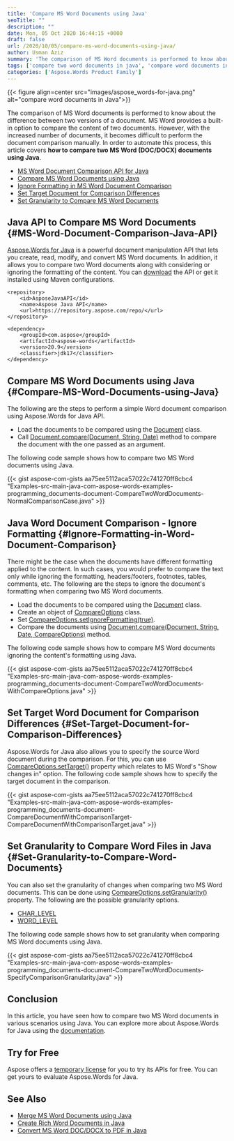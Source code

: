 ```yaml
---
title: 'Compare MS Word Documents using Java'
seoTitle: ""
description: ""
date: Mon, 05 Oct 2020 16:44:15 +0000
draft: false
url: /2020/10/05/compare-ms-word-documents-using-java/
author: Usman Aziz
summary: 'The comparison of MS Word documents is performed to know about the difference between two versions of a document. MS Word provides a built-in option to compare the content of two documents. However, with the increased number of documents, it becomes difficult to perform the document comparison manually. In order to automate this process, this article covers how to compare two MS Word (DOC/DOCX) documents using Java.'
tags: ['compare two word documents in java', 'compare word documents in java', 'diff checker for word documents in java']
categories: ['Aspose.Words Product Family']
---
```




{{< figure align=center src="images/aspose_words-for-java.png" alt="compare word documents in Java">}}


The comparison of MS Word documents is performed to know about the difference between two versions of a document. MS Word provides a built-in option to compare the content of two documents. However, with the increased number of documents, it becomes difficult to perform the document comparison manually. In order to automate this process, this article covers **how to compare two MS Word (DOC/DOCX) documents using Java**.

*   [MS Word Document Comparison API for Java][1]
*   [Compare MS Word Documents using Java][2]
*   [Ignore Formatting in MS Word Document Comparison][3]
*   [Set Target Document for Comparison Differences][4]
*   [Set Granularity to Compare MS Word Documents][5]

## Java API to Compare MS Word Documents {#MS-Word-Document-Comparison-Java-API}

[Aspose.Words for Java][6] is a powerful document manipulation API that lets you create, read, modify, and convert MS Word documents. In addition, it allows you to compare two Word documents along with considering or ignoring the formatting of the content. You can [download][7] the API or get it installed using Maven configurations.

```
<repository>
    <id>AsposeJavaAPI</id>
    <name>Aspose Java API</name>
    <url>https://repository.aspose.com/repo/</url>
</repository>
```
```
<dependency>
    <groupId>com.aspose</groupId>
    <artifactId>aspose-words</artifactId>
    <version>20.9</version>
    <classifier>jdk17</classifier>
</dependency>
```

## Compare MS Word Documents using Java {#Compare-MS-Word-Documents-using-Java}

The following are the steps to perform a simple Word document comparison using Aspose.Words for Java API.

*   Load the documents to be compared using the [Document][8] class.
*   Call [Document.compare(Document, String, Date)][9] method to compare the document with the one passed as an argument.

The following code sample shows how to compare two MS Word documents using Java.

{{< gist aspose-com-gists aa75ee5112aca57022c741270ff8cbc4 "Examples-src-main-java-com-aspose-words-examples-programming_documents-document-CompareTwoWordDocuments-NormalComparisonCase.java" >}}

## Java Word Document Comparison - Ignore Formatting {#Ignore-Formatting-in-Word-Document-Comparison}

There might be the case when the documents have different formatting applied to the content. In such cases, you would prefer to compare the text only while ignoring the formatting, headers/footers, footnotes, tables, comments, etc. The following are the steps to ignore the document's formatting when comparing two MS Word documents.

*   Load the documents to be compared using the [Document][10] class.
*   Create an object of [CompareOptions][11] class.
*   Set [CompareOptions.setIgnoreFormatting(true)][12].
*   Compare the documents using [Document.compare(Document, String, Date, CompareOptions)][13] method.

The following code sample shows how to compare MS Word documents ignoring the content's formatting using Java.

{{< gist aspose-com-gists aa75ee5112aca57022c741270ff8cbc4 "Examples-src-main-java-com-aspose-words-examples-programming_documents-document-CompareTwoWordDocuments-WithCompareOptions.java" >}}

## Set Target Word Document for Comparison Differences {#Set-Target-Document-for-Comparison-Differences}

Aspose.Words for Java also allows you to specify the source Word document during the comparison. For this, you can use [CompareOptions.setTarget()][14] property which relates to MS Word's "Show changes in" option. The following code sample shows how to specify the target document in the comparison.

{{< gist aspose-com-gists aa75ee5112aca57022c741270ff8cbc4 "Examples-src-main-java-com-aspose-words-examples-programming_documents-document-CompareDocumentWithComparisonTarget-CompareDocumentWithComparisonTarget.java" >}}

## Set Granularity to Compare Word Files in Java {#Set-Granularity-to-Compare-Word-Documents}

You can also set the granularity of changes when comparing two MS Word documents. This can be done using [CompareOptions.setGranularity()][15] property. The following are the possible granularity options.

*   [CHAR\_LEVEL][16]
*   [WORD\_LEVEL][17]

The following code sample shows how to set granularity when comparing MS Word documents using Java.

{{< gist aspose-com-gists aa75ee5112aca57022c741270ff8cbc4 "Examples-src-main-java-com-aspose-words-examples-programming_documents-document-CompareTwoWordDocuments-SpecifyComparisonGranularity.java" >}}

## Conclusion

In this article, you have seen how to compare two MS Word documents in various scenarios using Java. You can explore more about Aspose.Words for Java using the [documentation][18].

## Try for Free

Aspose offers a [temporary license][19] for you to try its APIs for free. You can get yours to evaluate Aspose.Words for Java.

## See Also

*   [Merge MS Word Documents using Java][20]
*   [Create Rich Word Documents in Java][21]
*   [Convert MS Word DOC/DOCX to PDF in Java][22]




[1]: #MS-Word-Document-Comparison-Java-API
[2]: #Compare-MS-Word-Documents-using-Java
[3]: #Ignore-Formatting-in-Word-Document-Comparison
[4]: #Set-Target-Document-for-Comparison-Differences
[5]: #Set-Granularity-to-Compare-Word-Documents
[6]: https://products.aspose.com/words/java
[7]: https://downloads.aspose.com/words/java
[8]: https://apireference.aspose.com/words/java/com.aspose.words/Document
[9]: https://apireference.aspose.com/words/java/com.aspose.words/document#compare(com.aspose.words.Document,java.lang.String,java.util.Date)
[10]: https://apireference.aspose.com/words/java/com.aspose.words/Document
[11]: https://apireference.aspose.com/words/java/com.aspose.words/CompareOptions
[12]: https://apireference.aspose.com/words/java/com.aspose.words/compareoptions#IgnoreFormatting
[13]: https://apireference.aspose.com/words/java/com.aspose.words/document#compare(com.aspose.words.Document,java.lang.String,java.util.Date)
[14]: https://apireference.aspose.com/words/java/com.aspose.words/compareoptions#Target
[15]: https://apireference.aspose.com/words/java/com.aspose.words/compareoptions#Granularity
[16]: https://apireference.aspose.com/words/java/com.aspose.words/granularity#CHAR_LEVEL
[17]: https://apireference.aspose.com/words/java/com.aspose.words/granularity#WORD_LEVEL
[18]: https://docs.aspose.com/words/java/getting-started/
[19]: https://purchase.aspose.com/temporary-license
[20]: https://blog.aspose.com/2020/09/10/merge-ms-word-documents-using-java/
[21]: https://blog.aspose.com/2020/03/11/create-rich-word-documents-programmatically-in-java-using-java-word-api/
[22]: https://blog.aspose.com/2020/02/20/convert-word-doc-docx-to-pdf-in-java-programmatically/






